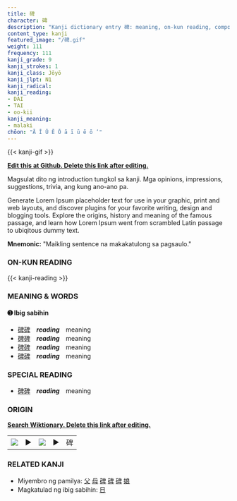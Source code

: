 ```yaml
---
title: 碑
character: 碑
description: "Kanji dictionary entry 碑: meaning, on-kun reading, compounds, origin, related kanji"
content_type: kanji
featured_image: "/碑.gif"
weight: 111
frequency: 111
kanji_grade: 9
kanji_strokes: 1
kanji_class: Jōyō
kanji_jlpt: N1
kanji_radical: 
kanji_reading: 
- DAI
- TAI
- oo-kii
kanji_meaning:
- malaki
chōon: "Ā Ī Ū Ē Ō ā ī ū ē ō ’"
---
```

[//]: # (Don't edit the line below. Kanji animated GIF code is automatically generated.)
{{< kanji-gif >}}

[//]: # (Edit below this line.)

**[Edit this at Github. Delete this link after editing.](https://github.com/tim0g/tim/tree/main/content/kanji/碑/index.md)**

Magsulat dito ng introduction tungkol sa kanji. Mga opinions, impressions, suggestions, trivia, ang kung ano-ano pa.

Generate Lorem Ipsum placeholder text for use in your graphic, print and web layouts, and discover plugins for your favorite writing, design and blogging tools. Explore the origins, history and meaning of the famous passage, and learn how Lorem Ipsum went from scrambled Latin passage to ubiqitous dummy text.
 
**Mnemonic:** "Maikling sentence na makakatulong sa pagsaulo."

### ON-KUN READING

[//]: # (Don't edit the line below. ON-KUN READING code is automatically generated.)
{{< kanji-reading >}}

### MEANING & WORDS

#### ➊ **Ibig sabihin**
  - [碑](../碑)[碑](../碑)　***reading***　meaning
  - [碑](../碑)[碑](../碑)　***reading***　meaning
  - [碑](../碑)[碑](../碑)　***reading***　meaning
  - [碑](../碑)[碑](../碑)　***reading***　meaning

### SPECIAL READING
  - [碑](../碑)[碑](../碑)　***reading***　meaning

### ORIGIN

**[Search Wiktionary. Delete this link after editing.](https://wiktionary.org/wiki/碑)**
<table class="kanji-table"><tr><td>
<img src="60px-碑-bronze.svg.png">
</td><td>▶</td><td>
<img src="60px-碑-oracle.svg.png">
</td><td>▶</td>
<td class="kanji-origin">碑</td>
</tr></table>

### RELATED KANJI
- Miyembro ng pamilya: [父](../父) [母](../母) [碑](../碑) [碑](../碑) [碑](../碑) [娘](../娘)
- Magkatulad ng ibig sabihin: [日](../日)
